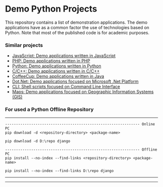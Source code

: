 # Demo Python Projects 
This repository contains a list of demonstration applications. The demo applications have as a common factor the use of technologies based on Python. Note that most of the published code is for academic purposes.

### Similar projects 
+ [JavaScript: Demo applications written in JavaScript ](https://github.com/ameksike/demo.javascript)
+ [PHP: Demo applications written in PHP ](https://github.com/ameksike/demo.php)
+ [Python: Demo applications written in Python ](https://github.com/ameksike/demo.python)
+ [C/C++: Demo applications written in C/C++ ](https://github.com/ameksike/demo.c)
+ [CoffeeCup: Demo applications written in Java ](https://github.com/ameksike/demo.java)
+ [Dot.Net: Demo applications focused on  Microsoft .Net Platform ](https://github.com/ameksike/demo.ms.net)
+ [CLI: Shell scripts focused on Command Line Interface ](https://github.com/ameksike/demo.cli)
+ [Maps: Demo applications focused on Geographic Information Systems (GIS)](https://github.com/ameksike/demo.map)



### For used a Python Offline Repository 
------------------------------------------------------------------
	-------------------------------------------------------------- Online PC
	pip download -d <repository-directory> <package-name>

	pip download -d D:\repo django

	-------------------------------------------------------------- Offline PC
	pip install --no-index --find-links <repository-directory> <package-name>

	pip install --no-index --find-links D:\repo django
------------------------------------------------------------------
------------------------------------------------------------------